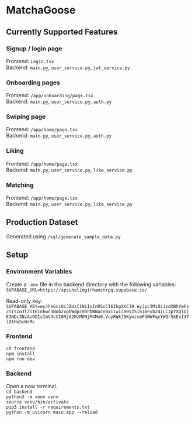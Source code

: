 # MatchaGoose

## Currently Supported Features
### Signup / login page
Frontend: `Login.tsx` \
Backend: `main.py`, `user_service.py`, `jwt_service.py`
### Onboarding pages
Frontend: `/app/onboarding/page.tsx` \
Backend: `main.py`, `user_service.py`, `auth.py`
### Swiping page
Frontend: `/app/home/page.tsx` \
Backend: `main.py`, `user_service.py`, `auth.py`
### Liking
Frontend: `/app/home/page.tsx` \
Backend: `main.py`, `user_service.py`, `like_service.py`
### Matching
Frontend: `/app/home/page.tsx` \
Backend: `main.py`, `user_service.py`, `like_service.py`

## Production Dataset
Generated using `/sql/generate_sample_data.py`

## Setup

### Environment Variables
Create a `.env` file in the backend directory with the following variables:\
`SUPABASE_URL=https://xpssholimgirhamcnrpq.supabase.co/`

Read-only key:\
`SUPABASE_KEY=eyJhbGciOiJIUzI1NiIsInR5cCI6IkpXVCJ9.eyJpc3MiOiJzdXBhYmFzZSIsInJlZiI6Inhwc3Nob2xpbWdpcmhhbWNucnBxIiwicm9sZSI6ImFub24iLCJpYXQiOjE3NDc3NzAzODIsImV4cCI6MjA2MzM0NjM4Mn0.VuyRWk75KymzsmPUWWFqxYWQrSkEvI4YlXtHeScWrMc`

### Frontend
`cd frontend`\
`npm install`\
`npm run dev`

### Backend
Open a new terminal.\
`cd backend`\
`python3 -m venv venv`\
`source venv/bin/activate`\
`pip3 install -r requirements.txt`\
`python -m uvicorn main:app --reload`
